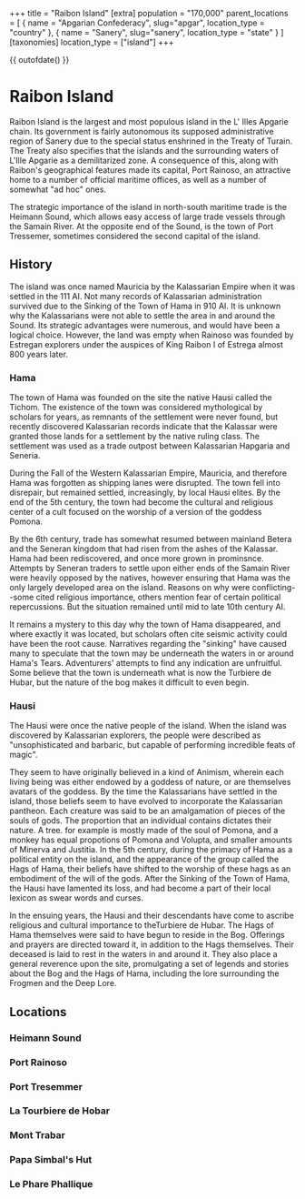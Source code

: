 +++
title = "Raibon Island"
[extra]
population = "170,000"
parent_locations = [
  { name = "Apgarian Confederacy", slug="apgar", location_type = "country" },
  { name = "Sanery", slug="sanery", location_type = "state" }
]
[taxonomies]
location_type = ["island"]
+++

{{ outofdate() }}

# Raibon Island


Raibon Island is the largest and most populous island in the L' Illes Apgarie chain. Its government is fairly autonomous its supposed administrative region of Sanery due to the special status enshrined in the Treaty of Turain. The Treaty also specifies that the islands and the surrounding waters of L'Ille Apgarie as a demilitarized zone. A consequence of this, along with Raibon's geographical features made its capital, Port Rainoso, an attractive home to a number of official maritime offices, as well as a number of somewhat "ad hoc" ones.

The strategic importance of the island in north-south maritime trade is the Heimann Sound, which allows easy access of large trade vessels through the Samain River. At the opposite end of the Sound, is the town of Port Tressemer, sometimes considered the second capital of the island.

## History

The island was once named Mauricia by the Kalassarian Empire when it was settled in the 111 AI. Not many records of Kalassarian administration survived due to the Sinking of the Town of Hama in 910 AI. It is unknown why the Kalassarians were not able to settle the area in and around the Sound. Its strategic advantages were numerous, and would have been a logical choice. However, the land was empty when Rainoso was founded by Estregan explorers under the auspices of King Raibon I of Estrega almost 800 years later.

### Hama

The town of Hama was founded on the site the native Hausi called the Tichom. The existence of the town was considered mythological by scholars for years, as remnants of the settlement were never found, but recently discovered Kalassarian records indicate that the Kalassar were granted those lands for a settlement by the native ruling class. The settlement was used as a trade outpost between Kalassarian Hapgaria and Seneria.

During the Fall of the Western Kalassarian Empire, Mauricia, and therefore Hama was forgotten as shipping lanes were disrupted. The town fell into disrepair, but remained settled, increasingly, by local Hausi elites. By the end of the 5th century, the town had become the cultural and religious center of a cult focused on the worship of a version of the goddess Pomona.

By the 6th century, trade has somewhat resumed between mainland Betera and the Seneran kingdom that had risen from the ashes of the Kalassar. Hama had been rediscovered, and once more grown in prominsnce. Attempts by Seneran traders to settle upon either ends of the Samain River were heavily opposed by the natives, however ensuring that Hama was the only largely developed area on the island. Reasons on why were conflicting--some cited religious importance, others mention fear of certain political repercussions. But the situation remained until mid to late 10th century AI.

It remains a mystery to this day why the town of Hama disappeared, and where exactly it was located, but scholars often cite seismic activity could have been the root cause. Narratives regarding the "sinking" have caused many to speculate that the town may be underneath the waters in or around Hama's Tears. Adventurers' attempts to find any indication are unfruitful. Some believe that the town is underneath what is now the Turbiere de Hubar, but the nature of the bog makes it difficult to even begin.

### Hausi

The Hausi were once the native people of the island. When the island was discovered by Kalassarian explorers, the people were described as "unsophisticated and barbaric, but capable of performing incredible feats of magic".

They seem to have originally believed in a kind of Animism, wherein each living being was either endowed by a goddess of nature, or are themselves avatars of the goddess. By the time the Kalassarians have settled in the island, those beliefs seem to have evolved to incorporate the Kalassarian pantheon. Each creature was said to be an amalgamation of pieces of the souls of gods. The proportion that an individual contains dictates their nature. A tree. for example is mostly made of the soul of Pomona, and a monkey has equal propotions of Pomona and Volupta, and smaller amounts of Minerva and Justitia. In the 5th century, during the primacy of Hama as a political entity on the island, and the appearance of the group called the Hags of Hama, their beliefs have shifted to the worship of these hags as an embodiment of the will of the gods. After the Sinking of the Town of Hama, the Hausi have lamented its loss, and had become a part of their local lexicon as swear words and curses.

In the ensuing years, the Hausi and their descendants have come to ascribe religious and cultural importance to theTurbiere de Hubar. The Hags of Hama themselves were said to have begun to reside in the Bog. Offerings and prayers are directed toward it, in addition to the Hags themselves. Their deceased is laid to rest in the waters in and around it. They also place a general reverence upon the site, promulgating a set of legends and stories about the Bog and the Hags of Hama, including the lore surrounding the Frogmen and the Deep Lore.

## Locations

### Heimann Sound

### Port Rainoso

### Port Tresemmer

### La Tourbiere de Hobar

### Mont Trabar

### Papa Simbal's Hut

### Le Phare Phallique
